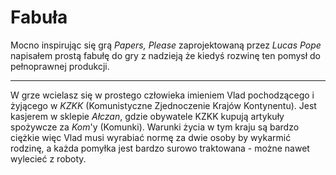 # Fabuła 
Mocno inspirując się grą *Papers, Please* zaprojektowaną przez *Lucas Pope* napisałem prostą fabułę
do gry z nadzieją że kiedyś rozwinę ten pomysł do pełnoprawnej produkcji.

---

W grze wcielasz się w prostego człowieka imieniem Vlad pochodzącego i żyjącego w *KZKK*
(Komunistyczne Zjednoczenie Krajów Kontynentu). Jest kasjerem w sklepie *Ałczan*, gdzie obywatele
KZKK kupują artykuły spożywcze za *Kom*'y (Komunki). Warunki życia w tym kraju są bardzo ciężkie więc
Vlad musi wyrabiać normę za dwie osoby by wykarmić rodzinę, a każda pomyłka jest bardzo surowo
traktowana - możne nawet wylecieć z roboty.



